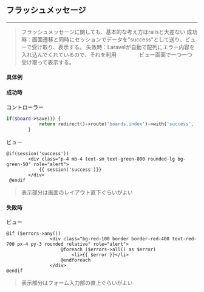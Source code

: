 ## フラッシュメッセージ

------

>フラッシュメッセージに関しても、基本的な考え方はrailsと大差ない
>成功時：画面遷移と同時にセッションでデータを"success"として送り、ビューで受け取り、表示する。
>失敗時：Laravelが自動で配列にエラー内容を入れ込んでくれているので、それを利用
>　　　　ビュー画面で一つ一つ受け取って表示する。

#### 具体例

#### 成功時

コントローラー

```php
if($board->save()) {
            return redirect()->route('boards.index')->with('success', '掲示板を作成しました。');
        }
```

ビュー

```
@if(session('success'))
        <div class="p-4 mb-4 text-sm text-green-800 rounded-lg bg-green-50" role="alert">
            {{ session('success')}}
        </div>
 @endif
```

>表示部分は画面のレイアウト直下ぐらいがよい

#### 失敗時

ビュー

```
@if ($errors->any())
                <div class="bg-red-100 border border-red-400 text-red-700 px-4 py-3 rounded relative" role="alert">
                    @foreach ($errors->all() as $error)
                        <li>{{ $error }}</li>
                    @endforeach
                </div>
@endif
```

>表示部分はフォーム入力部の直上ぐらいがよい